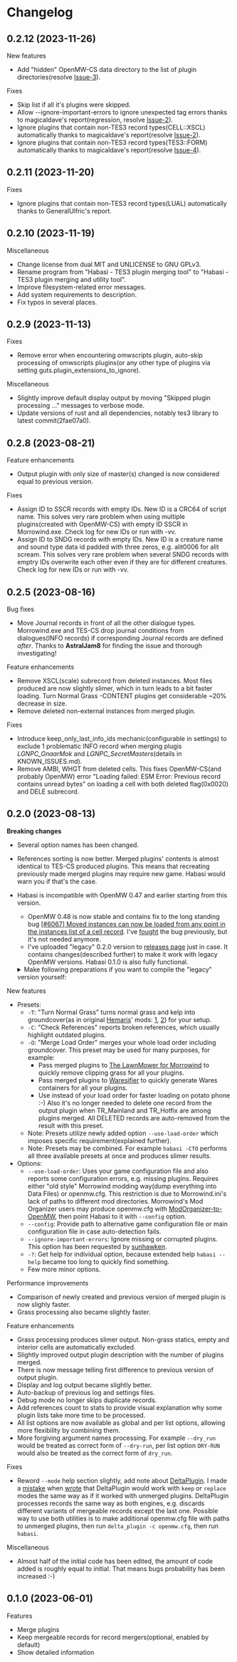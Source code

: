 <!-- markdownlint-disable MD013 -->
<!-- markdownlint-disable MD033 -->
<!-- markdownlint-disable MD036 -->
# Changelog

## 0.2.12 (2023-11-26)

New features

* Add "hidden" OpenMW-CS data directory to the list of plugin directories(resolve [Issue-3](https://github.com/alvazir/habasi/issues/3)).

Fixes

* Skip list if all it's plugins were skipped.
* Allow --ignore-important-errors to ignore unexpected tag errors thanks to magicaldave's report(regression, resolve [Issue-2](https://github.com/alvazir/habasi/issues/2)).
* Ignore plugins that contain non-TES3 record types(CELL::XSCL) automatically thanks to magicaldave's report(resolve [Issue-2](https://github.com/alvazir/habasi/issues/2)).
* Ignore plugins that contain non-TES3 record types(TES3::FORM) automatically thanks to magicaldave's report(resolve [Issue-4](https://github.com/alvazir/habasi/issues/4)).

## 0.2.11 (2023-11-20)

Fixes

* Ignore plugins that contain non-TES3 record types(LUAL) automatically thanks to GeneralUlfric's report.

## 0.2.10 (2023-11-19)

Miscellaneous

* Change license from dual MIT and UNLICENSE to GNU GPLv3.
* Rename program from "Habasi - TES3 plugin merging tool" to "Habasi - TES3 plugin merging and utility tool".
* Improve filesystem-related error messages.
* Add system requirements to description.
* Fix typos in several places.

## 0.2.9 (2023-11-13)

Fixes

* Remove error when encountering omwscripts plugin, auto-skip processing of omwscripts plugins(or any other type of plugins via setting guts.plugin_extensions_to_ignore).

Miscellaneous

* Slightly improve default display output by moving "Skipped plugin processing ..." messages to verbose mode.
* Update versions of rust and all dependencies, notably tes3 library to latest commit(2fae07a0).

## 0.2.8 (2023-08-21)

Feature enhancements

* Output plugin with only size of master(s) changed is now considered equal to previous version.

Fixes

* Assign ID to SSCR records with empty IDs. New ID is a CRC64 of script name. This solves very rare problem when using multiple plugins(created with OpenMW-CS) with empty ID SSCR in Morrowind.exe. Check log for new IDs or run with -vv.
* Assign ID to SNDG records with empty IDs. New ID is a creature name and sound type data id padded with three zeros, e.g. alit0006 for alit scream. This solves very rare problem when several SNDG records with emptry IDs overwrite each other even if they are for different creatures. Check log for new IDs or run with -vv.

## 0.2.5 (2023-08-16)

Bug fixes

* Move Journal records in front of all the other dialogue types. Morrowind.exe and TES-CS drop journal conditions from dialogues(INFO records) if corresponding Journal records are defined *after*. Thanks to **AstralJam8** for finding the issue and thorough investigating!

Feature enhancements

* Remove XSCL(scale) subrecord from deleted instances. Most files produced are now slightly slimer, which in turn leads to a bit faster loading. Turn Normal Grass -CONTENT plugins get considerable ~20% decrease in size.
* Remove deleted non-external instances from merged plugin.

Fixes

* Introduce keep_only_last_info_ids mechanic(configurable in settings) to exclude 1 problematic INFO record when merging plugis *LGNPC_GnaarMok* and *LGNPC_SecretMasters*(details in KNOWN_ISSUES.md).
* Remove AMBI, WHGT from deleted cells. This fixes OpenMW-CS(and probably OpenMW) error "Loading failed: ESM Error: Previous record contains unread bytes" on loading a cell with both deleted flag(0x0020) and DELE subrecord.

## 0.2.0 (2023-08-13)

**Breaking changes**

* Several option names has been changed.
* References sorting is now better. Merged plugins' contents is almost identical to TES-CS produced plugins. This means that recreating previously made merged plugins may require new game. Habasi would warn you if that's the case.
* Habasi is incompatible with OpenMW 0.47 and earlier starting from this version.
  * OpenMW 0.48 is now stable and contains fix to the long standing bug [[#6067] Moved instances can now be loaded from any point in the instances list of a cell record](https://gitlab.com/OpenMW/openmw/-/issues/6067). I've [fought](https://github.com/Greatness7/tes3/pull/2) the bug previously, but it's not needed anymore.
  * I've uploaded "legacy" 0.2.0 version to [releases page](https://www.nexusmods.com/morrowind/mods/53002) just in case. It contains changes(described further) to make it work with legacy OpenMW versions. Habasi 0.1.0 is also fully functional.
  <details>
  
  <summary>Make following preparations if you want to compile the "legacy" version yourself:</summary>
  
  * Download(1) or fork(2) [tes3](https://github.com/Greatness7/tes3) library.
  * Insert following line into tes3's "libs/esp/src/types/cell.rs" line 241(as of commit 6b6a0ffc):  
    `reference.moved_cell.is_none(), // openmw 0.47 bug that requires MVRF records to be on top`  
    The result should look like that:  
  
    ```rust
            references.sort_by_key(|((mast_index, refr_index), reference)| {
            (
                reference.moved_cell.is_none(), // openmw 0.47 bug that requires MVRF records to be on top
                !reference.persistent(),
    ```
  
  * Point Cargo.toml to the edited tes3 library(change [dependencies.tes3] block):
    * (1)
  
      ```toml
      [dependencies.tes3]
      path = "../tes3" # change to downloaded library path
      default-features = false
      features = ["esp"]
      ```

    * (2)
  
      ```toml
      [dependencies.tes3]
      git = "https://github.com/Greatness7/tes3" # change to your fork's url
      branch = "dev" # change to your branch
      # rev = "6b6a0ffc" # or comment previous, uncomment this one and change to your commit
      default-features = false
      features = ["esp"]
      ```

  * Insert following line into Habasi's "src/util.rs" line 199(as of version 0.2.0):  
    `r.moved_cell.is_none(), // openmw 0.47 bug that requires MVRF records to be on top`  
    The result should look like that:  
  
    ```rust
            references.sort_by_key(|r| {
            (
                r.moved_cell.is_none(), // openmw 0.47 bug that requires MVRF records to be on top
                !r.persistent(),
    ```
  
  </details>

New features

* Presets:
  * `-T`: "Turn Normal Grass" turns normal grass and kelp into groundcover(as in original [Hemaris](https://www.nexusmods.com/morrowind/users/102938538)' mods: [1](https://www.nexusmods.com/morrowind/mods/52010), [2](https://www.nexusmods.com/morrowind/mods/52058)) for your setup.
  * `-C`: "Check References" reports broken references, which usually highlight outdated plugins.
  * `-O`: "Merge Load Order" merges your whole load order including groundcover. This preset may be used for many purposes, for example:
    * Pass merged plugins to [The LawnMower for Morrowind](https://www.nexusmods.com/morrowind/mods/53034) to quickly remove clipping grass for all your plugins.
    * Pass merged plugins to [Waresifier](https://www.nexusmods.com/morrowind/mods/51390) to quickly generate Wares containers for all your plugins.
    * Use instead of your load order for faster loading on potato phone :-) Also it's no longer needed to delete one record from the output plugin when TR_Mainland and TR_Hotfix are among plugins merged. All DELETED records are auto-removed from the result with this preset.
  * Note: Presets utilize newly added option `--use-load-order` which imposes specific requirement(explained further).
  * Note: Presets may be combined. For example `habasi -CTO` performs all three available presets at once and produces slimer results.
* Options:
  * `--use-load-order`: Uses your game configuration file and also reports some configuration errors, e.g. missing plugins. Requires either "old style" Morrowind modding way(dump everything into Data Files) or openmw.cfg. This restriction is due to Morrowind.ini's lack of paths to different mod directories. Morrowind's Mod Organizer users may produce openmw.cfg with [ModOrganizer-to-OpenMW](https://www.nexusmods.com/morrowind/mods/45642), then point Habasi to it with `--config` option.
  * `--config`: Provide path to alternative game configuration file or main configuration file in case auto-detection fails.
  * `--ignore-important-errors`: Ignore missing or corrupted plugins. This option has been requested by [sunhawken](https://forum.nexusmods.com/index.php?showtopic=12928251/#entry125013045).
  * `-?`: Get help for individual option, because extended help `habasi --help` became too long to quickly find something.
  * Few more minor options.

Performance improvements

* Comparison of newly created and previous version of merged plugin is now slighly faster.
* Grass processing also became slightly faster.

Feature enhancements

* Grass processing produces slimer output. Non-grass statics, empty and interior cells are automatically excluded.
* Slightly improved output plugin description with the number of plugins merged.
* There is now message telling first difference to previous version of output plugin.
* Display and log output became slightly better.
* Auto-backup of previous log and settings files.
* Debug mode no longer skips duplicate records.
* Add references count to stats to provide visual explanation why some plugin lists take more time to be processed.
* All list options are now available as global and per list options, allowing more flexibility by combining them.
* More forgiving argument names processing. For example `--dry_run` would be treated as correct form of `--dry-run`, per list option `DRY-RUN` would also be treated as the correct form of `dry_run`.

Fixes

* Reword `--mode` help section slightly, add note about [DeltaPlugin](https://gitlab.com/bmwinger/delta-plugin). I made a [mistake](https://github.com/alvazir/habasi/issues/1) when [wrote](https://www.reddit.com/r/tes3mods/comments/13xnji3/habasi_tes3_plugin_merging_tool/) that DeltaPlugin would work with `keep` or `replace` modes the same way as if it worked with unmerged plugins. DeltaPlugin processes records the same way as both engines, e.g. discards different variants of mergeable records except the last one. Possible way to use both utilities is to make additional openmw.cfg file with paths to unmerged plugins, then run `delta_plugin -c openmw.cfg`, then run `habasi`.

Miscellaneous

* Almost half of the initial code has been edited, the amount of code added is roughly equal to initial. That means bugs probability has been increased :-)

## 0.1.0 (2023-06-01)

Features

* Merge plugins
* Keep mergeable records for record mergers(optional, enabled by default)
* Show detailed information
